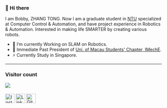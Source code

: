 ### 👋 Hi there 
I am Bobby, ZHANG TONG. Now I am a graduate student in [NTU](https://www.ntu.edu.sg/) specialized at Computer Control & Automation, and have project experience in Robotics & Automation. Interested in making life SMARTER by creating various robots. 


- 🔭 I’m currently Working on SLAM on Robotics.
- 🍔 Immediate Past President of  [Uni. of Macau Students' Chapter, IMechE](https://www.instagram.com/imeche_umsu/).
- ⚡ Currently Study in Singapore.


<hr />

### Visitor count
<img src="https://profile-counter.glitch.me/BobbyZhang073/count.svg" />

####

<a href="https://www.instagram.com/zhangt073/" target="_blank"><img src="https://raw.githubusercontent.com/arturssmirnovs/arturssmirnovs/master/ig.png" alt="Instagram" width="30"></a>
<a href="https://www.linkedin.com/in/tong-zhang-399891227/" target="_blank"><img src="https://raw.githubusercontent.com/arturssmirnovs/arturssmirnovs/master/in.png" alt="LinkedIn" width="30"></a>
<a href="https://github.com/BobbyZhang073/" target="_blank"><img src="https://raw.githubusercontent.com/arturssmirnovs/arturssmirnovs/master/git.png" alt="GitHub" width="30"></a>
